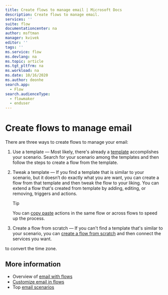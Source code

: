 ```yaml
---
title: Create flows to manage email | Microsoft Docs
description: Create flows to manage email.
services: ''
suite: flow
documentationcenter: na
author: msftman
manager: kvivek
editor: ''
tags: ''
ms.service: flow
ms.devlang: na
ms.topic: article
ms.tgt_pltfrm: na
ms.workload: na
ms.date: 10/16/2020
ms.author: deonhe
search.app: 
  - Flow
search.audienceType: 
  - flowmaker
  - enduser
---
```


# Create flows to manage email

There are three ways to create flows to manage your email:

1. Use a template &mdash; Most likely, there's already a [template](https://preview.flow.microsoft.com/templates) accomplishes your scenario. Search for your scenario among the templates and then follow the steps to create a flow from the template.

1. Tweak a template &mdash; If you find a template that is similar to your scenario, but it doesn’t do exactly what you are want, you can create a flow from that template and then tweak the flow to your liking. You can extend a flow that's created from template by adding, editing, or removing, triggers and actions. 

   <!--Todo use a link in the docs, not a blog-->
   >[!TIP]
   >You can [copy paste](https://flow.microsoft.com/blog/introducing-clipboard-in-flow-designer-and-three-new-user-experience-updates/) actions in the same flow or across flows to speed up the process.

1. Create a flow from scratch &mdash; If you can't find a template that's similar to your scenario, you can [create a flow from scratch](https://docs.microsoft.com/power-automate/get-started-logic-flow) and then connect the services you want.

to convert the time zone.


## More information

- Overview of [email with flows](email-overview.md)
- [Customize email in flows](email-customization.md)
- Top [email scenarios](email-top-scenarios.md)


